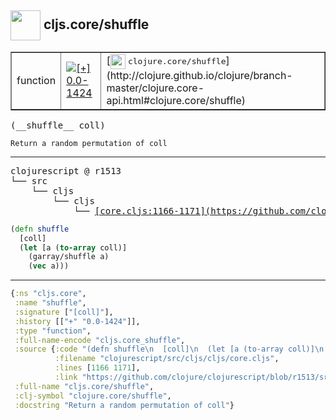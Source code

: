 ## <img width="48px" valign="middle" src="http://i.imgur.com/Hi20huC.png"> cljs.core/shuffle

 <table border="1">
<tr>
<td>function</td>
<td><a href="https://github.com/cljsinfo/api-refs/tree/0.0-1424"><img valign="middle" alt="[+] 0.0-1424" src="https://img.shields.io/badge/+-0.0--1424-lightgrey.svg"></a> </td>
<td>
[<img height="24px" valign="middle" src="http://i.imgur.com/1GjPKvB.png"> <samp>clojure.core/shuffle</samp>](http://clojure.github.io/clojure/branch-master/clojure.core-api.html#clojure.core/shuffle)
</td>
</tr>
</table>

 <samp>
(__shuffle__ coll)<br>
</samp>

```
Return a random permutation of coll
```

---

 <pre>
clojurescript @ r1513
└── src
    └── cljs
        └── cljs
            └── <ins>[core.cljs:1166-1171](https://github.com/clojure/clojurescript/blob/r1513/src/cljs/cljs/core.cljs#L1166-L1171)</ins>
</pre>

```clj
(defn shuffle
  [coll]
  (let [a (to-array coll)]
    (garray/shuffle a)
    (vec a)))
```


---

```clj
{:ns "cljs.core",
 :name "shuffle",
 :signature ["[coll]"],
 :history [["+" "0.0-1424"]],
 :type "function",
 :full-name-encode "cljs.core_shuffle",
 :source {:code "(defn shuffle\n  [coll]\n  (let [a (to-array coll)]\n    (garray/shuffle a)\n    (vec a)))",
          :filename "clojurescript/src/cljs/cljs/core.cljs",
          :lines [1166 1171],
          :link "https://github.com/clojure/clojurescript/blob/r1513/src/cljs/cljs/core.cljs#L1166-L1171"},
 :full-name "cljs.core/shuffle",
 :clj-symbol "clojure.core/shuffle",
 :docstring "Return a random permutation of coll"}

```

